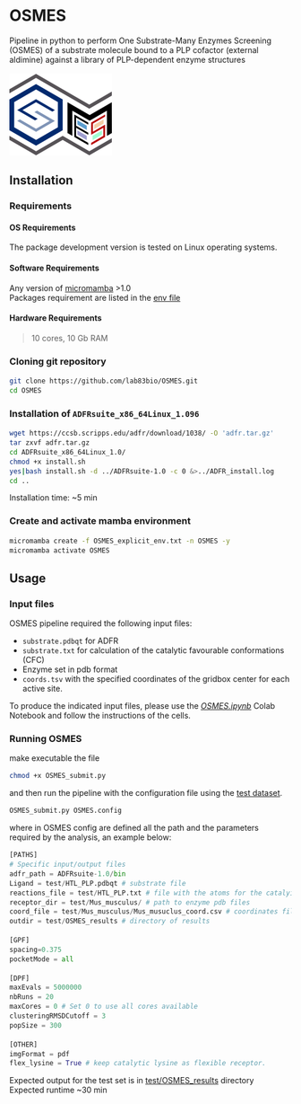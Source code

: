 # OSMES
Pipeline in python to perform One Substrate-Many Enzymes Screening (OSMES) of a substrate molecule bound to a PLP cofactor (external aldimine) against a library of PLP-dependent enzyme structures
<br><br>
![OSMES_H](./OSMES_H.png)
<br>
## Installation 
### Requirements
#### OS Requirements
The package development version is tested on Linux operating systems.
#### Software Requirements
Any version of [micromamba](https://mamba.readthedocs.io/en/latest/user_guide/micromamba.html) >1.0 <br>
Packages requirement are listed in the [env file](https://github.com/lab83bio/OSMES/blob/main/OSMES_explicit_env.txt)
#### Hardware Requirements
>10 cores, 
>10 Gb RAM
### Cloning git repository
```bash
git clone https://github.com/lab83bio/OSMES.git
cd OSMES
```
### Installation of `ADFRsuite_x86_64Linux_1.096`
```bash
wget https://ccsb.scripps.edu/adfr/download/1038/ -O 'adfr.tar.gz'
tar zxvf adfr.tar.gz 
cd ADFRsuite_x86_64Linux_1.0/
chmod +x install.sh
yes|bash install.sh -d ../ADFRsuite-1.0 -c 0 &>../ADFR_install.log
cd ..
```
Installation time: ~5 min
### Create and activate mamba environment
```bash
micromamba create -f OSMES_explicit_env.txt -n OSMES -y
micromamba activate OSMES
```
## Usage
### Input files
OSMES pipeline required the following input files:
- `substrate.pdbqt` for ADFR
- `substrate.txt` for calculation of the catalytic favourable conformations (CFC)
- Enzyme set in pdb format
- `coords.tsv` with the specified coordinates of the gridbox center for each active site.
  
To produce the indicated input files, please use the [*OSMES.ipynb*](https://colab.research.google.com/drive/1lF4ezjLnJ16w6RrC5R_5ZV0P5g9omAtd#scrollTo=AfUiKQWES7V8) Colab Notebook and follow the instructions of the cells.
### Running OSMES
make executable the file
```bash
chmod +x OSMES_submit.py
```
and then run the pipeline with the configuration file using the [test dataset](https://github.com/lab83bio/OSMES/tree/main/test).
```bash
OSMES_submit.py OSMES.config
```
where in OSMES config are defined all the path and the parameters required by the analysis, an example below:
```python
[PATHS]
# Specific input/output files
adfr_path = ADFRsuite-1.0/bin
Ligand = test/HTL_PLP.pdbqt # substrate file
reactions_file = test/HTL_PLP.txt # file with the atoms for the catalyitic favourable conformations and the gridbox sizes
receptor_dir = test/Mus_musculus/ # path to enzyme pdb files
coord_file = test/Mus_musculus/Mus_musuclus_coord.csv # coordinates file for every active site consdered in the enzymes set with specified center of the gridbox
outdir = test/OSMES_results # directory of results

[GPF]
spacing=0.375 
pocketMode = all

[DPF]
maxEvals = 5000000
nbRuns = 20
maxCores = 0 # Set 0 to use all cores available
clusteringRMSDCutoff = 3
popSize = 300

[OTHER]
imgFormat = pdf
flex_lysine = True # keep catalytic lysine as flexible receptor.
```
Expected output for the test set is in [test/OSMES_results](https://github.com/lab83bio/OSMES/tree/main/test/OSMES_results) directory<br>
Expected runtime ~30 min 
